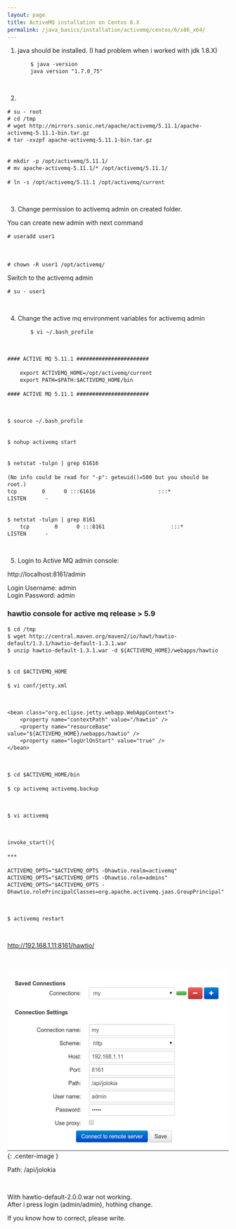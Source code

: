 ```yaml
---
layout: page
title: ActiveMQ installation on Centos 6.X
permalink: /java_basics/installation/activemq/centos/6/x86_x64/
---
```


1.  java should be installed. (I had problem when i worked with jdk 1.8.X)

        	$ java -version
        	java version "1.7.0_75"

<br/>

2)

    # su - root
    # cd /tmp
    # wget http://mirrors.sonic.net/apache/activemq/5.11.1/apache-activemq-5.11.1-bin.tar.gz
    # tar -xvzpf apache-activemq-5.11.1-bin.tar.gz


    # mkdir -p /opt/activemq/5.11.1/
    # mv apache-activemq-5.11.1/* /opt/activemq/5.11.1/

    # ln -s /opt/activemq/5.11.1 /opt/activemq/current

<br/>

3. Change permission to activemq admin on created folder.

You can create new admin with next command

    # useradd user1



    # chown -R user1 /opt/activemq/

Switch to the activemq admin

    # su - user1

<br/>

4.  Change the active mq environment variables for activemq admin

        	$ vi ~/.bash_profile

<br/>

    #### ACTIVE MQ 5.11.1 #######################

    	export ACTIVEMQ_HOME=/opt/activemq/current
    	export PATH=$PATH:$ACTIVEMQ_HOME/bin

    #### ACTIVE MQ 5.11.1 #######################

<br/>

    $ source ~/.bash_profile


    $ nohup activemq start


    $ netstat -tulpn | grep 61616

    (No info could be read for "-p": geteuid()=500 but you should be root.)
    tcp        0      0 :::61616                    :::*                        LISTEN      -


    $ netstat -tulpn | grep 8161
        tcp        0      0 :::8161                     :::*                        LISTEN      -

<br/>

5. Login to Active MQ admin console:

http://localhost:8161/admin

Login Username: admin  
Login Password: admin

### hawtio console for active mq release > 5.9

    $ cd /tmp
    $ wget http://central.maven.org/maven2/io/hawt/hawtio-default/1.3.1/hawtio-default-1.3.1.war
    $ unzip hawtio-default-1.3.1.war -d ${ACTIVEMQ_HOME}/webapps/hawtio


    $ cd $ACTIVEMQ_HOME

    $ vi conf/jetty.xml

<br/>

    <bean class="org.eclipse.jetty.webapp.WebAppContext">
        <property name="contextPath" value="/hawtio" />
        <property name="resourceBase" value="${ACTIVEMQ_HOME}/webapps/hawtio" />
        <property name="logUrlOnStart" value="true" />
    </bean>

<br/>

    $ cd $ACTIVEMQ_HOME/bin

    $ cp activemq activemq.backup

<br/>

    $ vi activemq

<br/>

    invoke_start(){

    ***

    ACTIVEMQ_OPTS="$ACTIVEMQ_OPTS -Dhawtio.realm=activemq"
    ACTIVEMQ_OPTS="$ACTIVEMQ_OPTS -Dhawtio.role=admins"
    ACTIVEMQ_OPTS="$ACTIVEMQ_OPTS -Dhawtio.rolePrincipalClasses=org.apache.activemq.jaas.GroupPrincipal"

<br/>

    $ activemq restart

<br/>

http://192.168.1.11:8161/hawtio/

<br/>

![hawtio](/img/activemq/hawtio-1.3.png "hawtio"){: .center-image }

Path: /api/jolokia

<br/>

With hawtio-default-2.0.0.war not working.  
After i press login (admin/admin), hothing change.

If you know how to correct, please write.

<!--

<bean class="org.eclipse.jetty.webapp.WebAppContext">
    <property name="contextPath" value="/hawtio" />
    <property name="war" value="${ACTIVEMQ_HOME}/webapps/hawtio-default-1.3.1.war" />
    <property name="logUrlOnStart" value="true" />
</bean>


http://sensatic.net/activemq/activemq-and-hawtio.html
http://stackoverflow.com/questions/26674726/how-to-configure-the-activemq-5-10-0-hawtio-interface

-->
